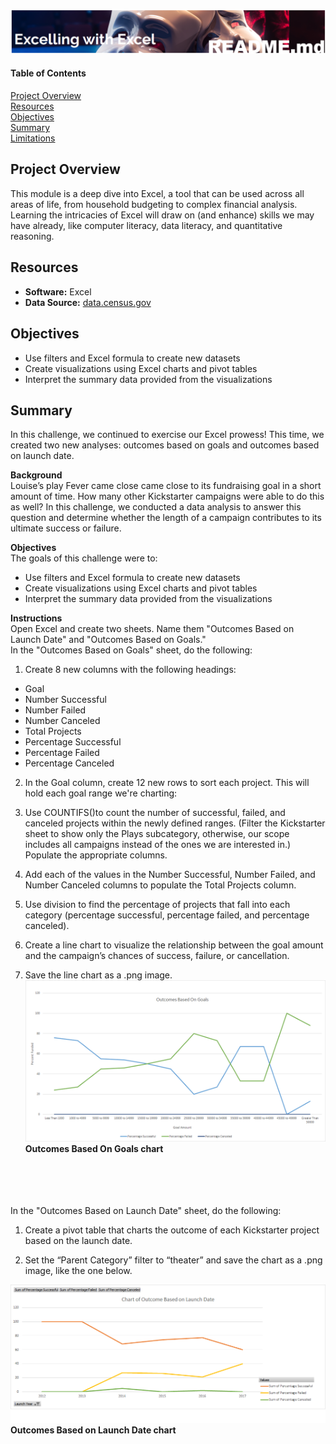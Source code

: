 ![header_pic](/header.png)
 
#### Table of Contents  

[Project Overview](#project-overview)  
[Resources](#resources)  
[Objectives](#objectives)  
[Summary](#summary)  
[Limitations](#limitations)  
  
## Project Overview  
This module is a deep dive into Excel, a tool that can be used across all areas of life, from household budgeting to complex financial analysis. Learning the intricacies of Excel will draw on (and enhance) skills we may have already, like computer literacy, data literacy, and quantitative reasoning.  

## Resources  
- **Software:** Excel   
- **Data Source:** [data.census.gov](https://data.census.gov)    

## Objectives  
- Use filters and Excel formula to create new datasets
- Create visualizations using Excel charts and pivot tables
- Interpret the summary data provided from the visualizations 

## Summary  
In this challenge, we continued to exercise our Excel prowess! This time, we created two new analyses: outcomes based on goals and outcomes based on launch date.  

**Background**  
Louise’s play Fever came close came close to its fundraising goal in a short amount of time. How many other Kickstarter campaigns were able to do this as well? In this challenge, we conducted a data analysis to answer this question and determine whether the length of a campaign contributes to its ultimate success or failure.  

**Objectives**  
The goals of this challenge were to:
- Use filters and Excel formula to create new datasets
- Create visualizations using Excel charts and pivot tables
- Interpret the summary data provided from the visualizations  

**Instructions**  
Open Excel and create two sheets. Name them "Outcomes Based on Launch Date" and "Outcomes Based on Goals."  
In the "Outcomes Based on Goals" sheet, do the following:  

1. Create 8 new columns with the following headings:
- Goal
- Number Successful
- Number Failed
- Number Canceled
- Total Projects
- Percentage Successful
- Percentage Failed
- Percentage Canceled  

2. In the Goal column, create 12 new rows to sort each project. This will hold each goal range we're charting:  

3. Use COUNTIFS()to count the number of successful, failed, and canceled projects within the newly defined ranges. (Filter the Kickstarter sheet to show only the Plays subcategory, otherwise, our scope includes all campaigns instead of the ones we are interested in.) Populate the appropriate columns.  

4. Add each of the values in the Number Successful, Number Failed, and Number Canceled columns to populate the Total Projects column.  

5. Use division to find the percentage of projects that fall into each category (percentage successful, percentage failed, and percentage canceled).  

6. Create a line chart to visualize the relationship between the goal amount and the campaign’s chances of success, failure, or cancellation.  

7. Save the line chart as a .png image.  
![Goal Chart](/Goal%20Chart.png)  
**Outcomes Based On Goals chart**  
<br/>
<br/>
<br/>
<br/>
In the "Outcomes Based on Launch Date" sheet, do the following:  

1. Create a pivot table that charts the outcome of each Kickstarter project based on the launch date.  

2. Set the “Parent Category” filter to “theater” and save the chart as a .png image, like the one below.  

![Launch Date Chart](https://github.com/Shannon-Goddard/kickstarter-analysis/blob/master/Launch%20Date%20Chart.png)  
**Outcomes Based on Launch Date chart**
